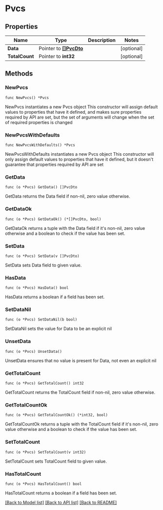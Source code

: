 # Pvcs

## Properties

| Name            | Type | Description | Notes|
|-----------------| ------------- | ------------- | -------------|
| **Data**        | Pointer to [**[]PvcDto**](PvcDto.md) |  | [optional] | 
|  **TotalCount** | Pointer to **int32** |  | [optional]| 

## Methods

### NewPvcs

`func NewPvcs() *Pvcs`

NewPvcs instantiates a new Pvcs object
This constructor will assign default values to properties that have it defined,
and makes sure properties required by API are set, but the set of arguments
will change when the set of required properties is changed

### NewPvcsWithDefaults

`func NewPvcsWithDefaults() *Pvcs`

NewPvcsWithDefaults instantiates a new Pvcs object
This constructor will only assign default values to properties that have it defined,
but it doesn't guarantee that properties required by API are set

### GetData

`func (o *Pvcs) GetData() []PvcDto`

GetData returns the Data field if non-nil, zero value otherwise.

### GetDataOk

`func (o *Pvcs) GetDataOk() (*[]PvcDto, bool)`

GetDataOk returns a tuple with the Data field if it's non-nil, zero value otherwise
and a boolean to check if the value has been set.

### SetData

`func (o *Pvcs) SetData(v []PvcDto)`

SetData sets Data field to given value.

### HasData

`func (o *Pvcs) HasData() bool`

HasData returns a boolean if a field has been set.

### SetDataNil

`func (o *Pvcs) SetDataNil(b bool)`

 SetDataNil sets the value for Data to be an explicit nil

### UnsetData
`func (o *Pvcs) UnsetData()`

UnsetData ensures that no value is present for Data, not even an explicit nil
### GetTotalCount

`func (o *Pvcs) GetTotalCount() int32`

GetTotalCount returns the TotalCount field if non-nil, zero value otherwise.

### GetTotalCountOk

`func (o *Pvcs) GetTotalCountOk() (*int32, bool)`

GetTotalCountOk returns a tuple with the TotalCount field if it's non-nil, zero value otherwise
and a boolean to check if the value has been set.

### SetTotalCount

`func (o *Pvcs) SetTotalCount(v int32)`

SetTotalCount sets TotalCount field to given value.

### HasTotalCount

`func (o *Pvcs) HasTotalCount() bool`

HasTotalCount returns a boolean if a field has been set.


[[Back to Model list]](../README.md#documentation-for-models) [[Back to API list]](../README.md#documentation-for-api-endpoints) [[Back to README]](../README.md)


